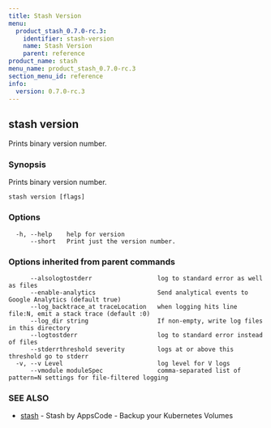 ```yaml
---
title: Stash Version
menu:
  product_stash_0.7.0-rc.3:
    identifier: stash-version
    name: Stash Version
    parent: reference
product_name: stash
menu_name: product_stash_0.7.0-rc.3
section_menu_id: reference
info:
  version: 0.7.0-rc.3
---
```


## stash version

Prints binary version number.

### Synopsis

Prints binary version number.

```
stash version [flags]
```

### Options

```
  -h, --help    help for version
      --short   Print just the version number.
```

### Options inherited from parent commands

```
      --alsologtostderr                  log to standard error as well as files
      --enable-analytics                 Send analytical events to Google Analytics (default true)
      --log_backtrace_at traceLocation   when logging hits line file:N, emit a stack trace (default :0)
      --log_dir string                   If non-empty, write log files in this directory
      --logtostderr                      log to standard error instead of files
      --stderrthreshold severity         logs at or above this threshold go to stderr
  -v, --v Level                          log level for V logs
      --vmodule moduleSpec               comma-separated list of pattern=N settings for file-filtered logging
```

### SEE ALSO

* [stash](/products/stash/0.7.0-rc.3/reference/stash)	 - Stash by AppsCode - Backup your Kubernetes Volumes

